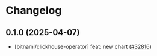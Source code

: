 # Changelog

## 0.1.0 (2025-04-07)

* [bitnami/clickhouse-operator] feat: new chart ([#32816](https://github.com/bitnami/charts/pull/32816))
